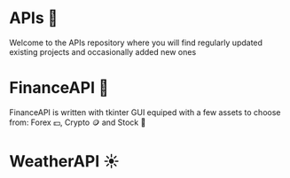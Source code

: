 # APIs 🚀
Welcome to the APIs repository where you will find regularly updated existing projects and occasionally added new ones
# FinanceAPI :money_with_wings:
FinanceAPI is written with tkinter GUI equiped with a few assets to choose from: 
Forex :dollar:, Crypto :coin: and Stock :receipt:
# WeatherAPI :sunny:


